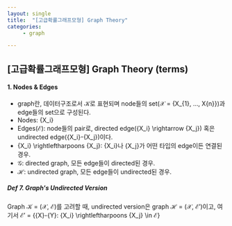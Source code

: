 ```yaml
---
layout: single
title:  "[고급확률그래프모형] Graph Theory"
categories:
     - graph

---
```


## [고급확률그래프모형] Graph Theory (terms)

#### 1. Nodes & Edges

- graph란, 데이터구조로서 $\mathcal{K}$로 표현되며 node들의 set($\mathcal{X}$ = {X_{1}, ..., X{n}})과 edge들의 set으로 구성된다.
- Nodes: {X_i}
- Edges($\mathcal{E}$): node들의 pair로, directed edge({X_i} \rightarrow {X_j}) 혹은 undirected edge({X_i}-{X_j})이다.
- {X_i} \rightleftharpoons {X_j}: {X_i}나 {X_j}가 어떤 타입의 edge이든 연결된 경우.
- $\mathcal{G}$: directed graph, 모든 edge들이 directed된 경우.
- $\mathcal{H}$: undirected graph, 모든 edge들이 undirected된 경우.

##### Def 7. Graph's Undirected Version

Graph $\mathcal{K}$ = ($\mathcal{X}$, $\mathcal{E}$)를 고려할 때, undirected version은 graph $\mathcal{H}$ = ($\mathcal{X}$, $\mathcal{E'}$)이고, 여기서 $\mathcal{E'}$ = {{X}-{Y}: {X_i} \rightleftharpoons {X_j} \in $\mathcal{E}$}



